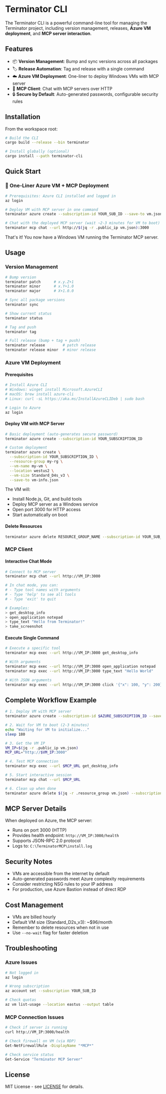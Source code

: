 # Terminator CLI

The Terminator CLI is a powerful command-line tool for managing the Terminator project, including version management, releases, **Azure VM deployment**, and **MCP server interaction**.

## Features

- 📦 **Version Management**: Bump and sync versions across all packages
- 🏷️ **Release Automation**: Tag and release with a single command
- ☁️ **Azure VM Deployment**: One-liner to deploy Windows VMs with MCP server
- 🤖 **MCP Client**: Chat with MCP servers over HTTP
- 🔒 **Secure by Default**: Auto-generated passwords, configurable security rules

## Installation

From the workspace root:

```bash
# Build the CLI
cargo build --release --bin terminator

# Install globally (optional)
cargo install --path terminator-cli
```

## Quick Start

### 🚀 One-Liner Azure VM + MCP Deployment

```bash
# Prerequisites: Azure CLI installed and logged in
az login

# Deploy VM with MCP server in one command
terminator azure create --subscription-id YOUR_SUB_ID --save-to vm.json

# Chat with the deployed MCP server (wait ~2-3 minutes for VM to boot)
terminator mcp chat --url http://$(jq -r .public_ip vm.json):3000
```

That's it! You now have a Windows VM running the Terminator MCP server.

## Usage

### Version Management

```bash
# Bump version
terminator patch      # x.y.Z+1
terminator minor      # x.Y+1.0
terminator major      # X+1.0.0

# Sync all package versions
terminator sync

# Show current status
terminator status

# Tag and push
terminator tag

# Full release (bump + tag + push)
terminator release        # patch release
terminator release minor  # minor release
```

### Azure VM Deployment

#### Prerequisites

```bash
# Install Azure CLI
# Windows: winget install Microsoft.AzureCLI
# macOS: brew install azure-cli
# Linux: curl -sL https://aka.ms/InstallAzureCLIDeb | sudo bash

# Login to Azure
az login
```

#### Deploy VM with MCP Server

```bash
# Basic deployment (auto-generates secure password)
terminator azure create --subscription-id YOUR_SUBSCRIPTION_ID

# Custom deployment
terminator azure create \
  --subscription-id YOUR_SUBSCRIPTION_ID \
  --resource-group my-rg \
  --vm-name my-vm \
  --location westus2 \
  --vm-size Standard_D4s_v3 \
  --save-to vm-info.json
```

The VM will:
- Install Node.js, Git, and build tools
- Deploy MCP server as a Windows service
- Open port 3000 for HTTP access
- Start automatically on boot

#### Delete Resources

```bash
terminator azure delete RESOURCE_GROUP_NAME --subscription-id YOUR_SUB_ID
```

### MCP Client

#### Interactive Chat Mode

```bash
# Connect to MCP server
terminator mcp chat --url http://VM_IP:3000

# In chat mode, you can:
# - Type tool names with arguments
# - Type 'help' to see all tools
# - Type 'exit' to quit

# Examples:
> get_desktop_info
> open_application notepad
> type_text "Hello from Terminator!"
> take_screenshot
```

#### Execute Single Command

```bash
# Execute a specific tool
terminator mcp exec --url http://VM_IP:3000 get_desktop_info

# With arguments
terminator mcp exec --url http://VM_IP:3000 open_application notepad
terminator mcp exec --url http://VM_IP:3000 type_text "Hello World"

# With JSON arguments
terminator mcp exec --url http://VM_IP:3000 click '{"x": 100, "y": 200}'
```

## Complete Workflow Example

```bash
# 1. Deploy VM with MCP server
terminator azure create --subscription-id $AZURE_SUBSCRIPTION_ID --save-to vm.json

# 2. Wait for VM to boot (2-3 minutes)
echo "Waiting for VM to initialize..."
sleep 180

# 3. Get the VM IP
VM_IP=$(jq -r .public_ip vm.json)
MCP_URL="http://$VM_IP:3000"

# 4. Test MCP connection
terminator mcp exec --url $MCP_URL get_desktop_info

# 5. Start interactive session
terminator mcp chat --url $MCP_URL

# 6. Clean up when done
terminator azure delete $(jq -r .resource_group vm.json) --subscription-id $AZURE_SUBSCRIPTION_ID
```

## MCP Server Details

When deployed on Azure, the MCP server:
- Runs on port 3000 (HTTP)
- Provides health endpoint: `http://VM_IP:3000/health`
- Supports JSON-RPC 2.0 protocol
- Logs to: `C:\TerminatorMCP\install.log`

## Security Notes

- VMs are accessible from the internet by default
- Auto-generated passwords meet Azure complexity requirements
- Consider restricting NSG rules to your IP address
- For production, use Azure Bastion instead of direct RDP

## Cost Management

- VMs are billed hourly
- Default VM size (Standard_D2s_v3): ~$96/month
- Remember to delete resources when not in use
- Use `--no-wait` flag for faster deletion

## Troubleshooting

### Azure Issues

```bash
# Not logged in
az login

# Wrong subscription
az account set --subscription YOUR_SUB_ID

# Check quotas
az vm list-usage --location eastus --output table
```

### MCP Connection Issues

```bash
# Check if server is running
curl http://VM_IP:3000/health

# Check firewall on VM (via RDP)
Get-NetFirewallRule -DisplayName "*MCP*"

# Check service status
Get-Service "Terminator MCP Server"
```

## License

MIT License - see [LICENSE](../LICENSE) for details.